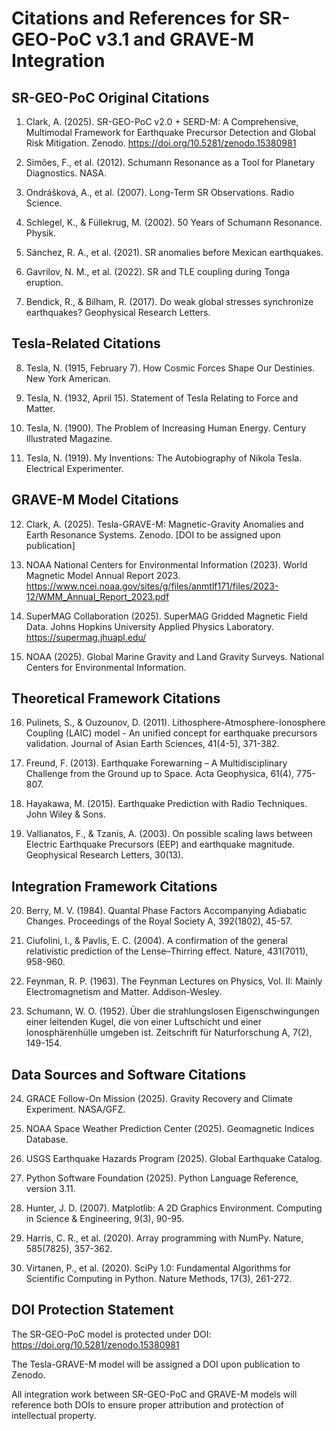 # Citations and References for SR-GEO-PoC v3.1 and GRAVE-M Integration

## SR-GEO-PoC Original Citations

1. Clark, A. (2025). SR-GEO-PoC v2.0 + SERD-M: A Comprehensive, Multimodal Framework for Earthquake Precursor Detection and Global Risk Mitigation. Zenodo. https://doi.org/10.5281/zenodo.15380981

2. Simões, F., et al. (2012). Schumann Resonance as a Tool for Planetary Diagnostics. NASA.

3. Ondrášková, A., et al. (2007). Long-Term SR Observations. Radio Science.

4. Schlegel, K., & Füllekrug, M. (2002). 50 Years of Schumann Resonance. Physik.

5. Sánchez, R. A., et al. (2021). SR anomalies before Mexican earthquakes.

6. Gavrilov, N. M., et al. (2022). SR and TLE coupling during Tonga eruption.

7. Bendick, R., & Bilham, R. (2017). Do weak global stresses synchronize earthquakes? Geophysical Research Letters.

## Tesla-Related Citations

8. Tesla, N. (1915, February 7). How Cosmic Forces Shape Our Destinies. New York American.

9. Tesla, N. (1932, April 15). Statement of Tesla Relating to Force and Matter.

10. Tesla, N. (1900). The Problem of Increasing Human Energy. Century Illustrated Magazine.

11. Tesla, N. (1919). My Inventions: The Autobiography of Nikola Tesla. Electrical Experimenter.

## GRAVE-M Model Citations

12. Clark, A. (2025). Tesla-GRAVE-M: Magnetic-Gravity Anomalies and Earth Resonance Systems. Zenodo. [DOI to be assigned upon publication]

13. NOAA National Centers for Environmental Information (2023). World Magnetic Model Annual Report 2023. https://www.ncei.noaa.gov/sites/g/files/anmtlf171/files/2023-12/WMM_Annual_Report_2023.pdf

14. SuperMAG Collaboration (2025). SuperMAG Gridded Magnetic Field Data. Johns Hopkins University Applied Physics Laboratory. https://supermag.jhuapl.edu/

15. NOAA (2025). Global Marine Gravity and Land Gravity Surveys. National Centers for Environmental Information.

## Theoretical Framework Citations

16. Pulinets, S., & Ouzounov, D. (2011). Lithosphere-Atmosphere-Ionosphere Coupling (LAIC) model - An unified concept for earthquake precursors validation. Journal of Asian Earth Sciences, 41(4-5), 371-382.

17. Freund, F. (2013). Earthquake Forewarning – A Multidisciplinary Challenge from the Ground up to Space. Acta Geophysica, 61(4), 775-807.

18. Hayakawa, M. (2015). Earthquake Prediction with Radio Techniques. John Wiley & Sons.

19. Vallianatos, F., & Tzanis, A. (2003). On possible scaling laws between Electric Earthquake Precursors (EEP) and earthquake magnitude. Geophysical Research Letters, 30(13).

## Integration Framework Citations

20. Berry, M. V. (1984). Quantal Phase Factors Accompanying Adiabatic Changes. Proceedings of the Royal Society A, 392(1802), 45-57.

21. Ciufolini, I., & Pavlis, E. C. (2004). A confirmation of the general relativistic prediction of the Lense–Thirring effect. Nature, 431(7011), 958-960.

22. Feynman, R. P. (1963). The Feynman Lectures on Physics, Vol. II: Mainly Electromagnetism and Matter. Addison-Wesley.

23. Schumann, W. O. (1952). Über die strahlungslosen Eigenschwingungen einer leitenden Kugel, die von einer Luftschicht und einer Ionosphärenhülle umgeben ist. Zeitschrift für Naturforschung A, 7(2), 149-154.

## Data Sources and Software Citations

24. GRACE Follow-On Mission (2025). Gravity Recovery and Climate Experiment. NASA/GFZ.

25. NOAA Space Weather Prediction Center (2025). Geomagnetic Indices Database.

26. USGS Earthquake Hazards Program (2025). Global Earthquake Catalog.

27. Python Software Foundation (2025). Python Language Reference, version 3.11.

28. Hunter, J. D. (2007). Matplotlib: A 2D Graphics Environment. Computing in Science & Engineering, 9(3), 90-95.

29. Harris, C. R., et al. (2020). Array programming with NumPy. Nature, 585(7825), 357-362.

30. Virtanen, P., et al. (2020). SciPy 1.0: Fundamental Algorithms for Scientific Computing in Python. Nature Methods, 17(3), 261-272.

## DOI Protection Statement

The SR-GEO-PoC model is protected under DOI: https://doi.org/10.5281/zenodo.15380981

The Tesla-GRAVE-M model will be assigned a DOI upon publication to Zenodo.

All integration work between SR-GEO-PoC and GRAVE-M models will reference both DOIs to ensure proper attribution and protection of intellectual property.
